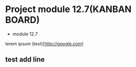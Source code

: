 # Project module 12.7(KANBAN BOARD)
- module 12.7

lerem ipsum
(test)[http://google.com]

## test add line
